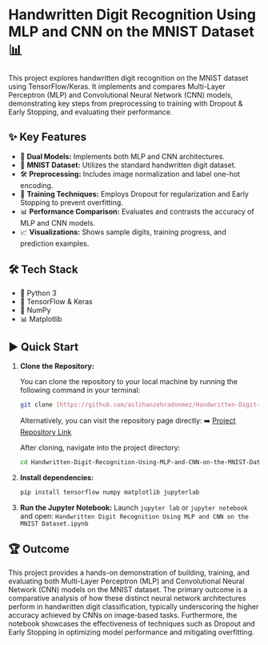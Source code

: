 # Handwritten Digit Recognition Using MLP and CNN on the MNIST Dataset 📊

This project explores handwritten digit recognition on the MNIST dataset using TensorFlow/Keras. It implements and compares Multi-Layer Perceptron (MLP) and Convolutional Neural Network (CNN) models, demonstrating key steps from preprocessing to training with Dropout & Early Stopping, and evaluating their performance.

## ✨ Key Features

* 🧠 **Dual Models:** Implements both MLP and CNN architectures.
* 🔢 **MNIST Dataset:** Utilizes the standard handwritten digit dataset.
* 🛠️ **Preprocessing:** Includes image normalization and label one-hot encoding.
* 💪 **Training Techniques:** Employs Dropout for regularization and Early Stopping to prevent overfitting.
* 📊 **Performance Comparison:** Evaluates and contrasts the accuracy of MLP and CNN models.
* 📈 **Visualizations:** Shows sample digits, training progress, and prediction examples.

## 🛠️ Tech Stack

* 🐍 Python 3
* 🧠 TensorFlow & Keras
* 🔢 NumPy
* 📊 Matplotlib

## ▶️ Quick Start


1.  **Clone the Repository:**

    You can clone the repository to your local machine by running the following command in your terminal:
    ```bash
    git clone [https://github.com/aslihanzehradonmez/Handwritten-Digit-Recognition-Using-MLP-and-CNN-on-the-MNIST-Dataset.git](https://github.com/aslihanzehradonmez/Handwritten-Digit-Recognition-Using-MLP-and-CNN-on-the-MNIST-Dataset.git)
    ```
    Alternatively, you can visit the repository page directly:
    ➡️ [Project Repository Link](https://github.com/aslihanzehradonmez/Handwritten-Digit-Recognition-Using-MLP-and-CNN-on-the-MNIST-Dataset.git)

    After cloning, navigate into the project directory:
    ```bash
    cd Handwritten-Digit-Recognition-Using-MLP-and-CNN-on-the-MNIST-Dataset
    ```

2.  **Install dependencies:**
    ```bash
    pip install tensorflow numpy matplotlib jupyterlab
    ```

3.  **Run the Jupyter Notebook:**
    Launch `jupyter lab` or `jupyter notebook` and open:
    `Handwritten Digit Recognition Using MLP and CNN on the MNIST Dataset.ipynb`

## 🏆 Outcome

This project provides a hands-on demonstration of building, training, and evaluating both Multi-Layer Perceptron (MLP) and Convolutional Neural Network (CNN) models on the MNIST dataset. The primary outcome is a comparative analysis of how these distinct neural network architectures perform in handwritten digit classification, typically underscoring the higher accuracy achieved by CNNs on image-based tasks. Furthermore, the notebook showcases the effectiveness of techniques such as Dropout and Early Stopping in optimizing model performance and mitigating overfitting.

